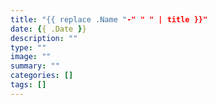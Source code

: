 ```yaml
---
title: "{{ replace .Name "-" " " | title }}"
date: {{ .Date }}
description: ""
type: ""
image: ""
summary: ""
categories: []
tags: []
---
```

